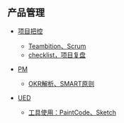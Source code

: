 ## 产品管理

* [项目把控](./项目把控/index.md)
	* [Teambition、Scrum]()
	* [checklist，项目复盘]()
		
* [PM](./PM/index.md)
	* [OKR解析、SMART原则]()
	
* [UED](./UED/index.md)
	* [工具使用：PaintCode、Sketch]()